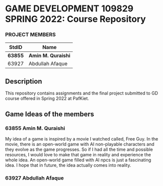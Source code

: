 # GAME DEVELOPMENT 109829 SPRING 2022: Course Repository #
### PROJECT MEMBERS ###
StdID | Name
------------ | -------------
**63855** | **Amin M. Quraishi** <!--this is the group leader in bold-->
63927 | Abdullah Afaque
<!-- Replace name and student ids with acutally group member names and ids-->


## Description ## 
This repository contains assignments and the final project submitted to GD course offered in Spring 2022 at PafKiet.


## Game Ideas of the members ##

### 63855 Amin M. Quraishi ##
My idea of a game is inspired by a movie I watched called, Free Guy. In the movie, there is an open-world game with AI non-playable characters and they evolve as the game progresses. So if I had all the time and possible resources, I would love to make that game in reality and experience the whole idea. An open-world game filled with AI npcs is just a fascinating idea. I hope that in future, the idea actually comes into reality.


### 63927 Abdullah Afaque ###

